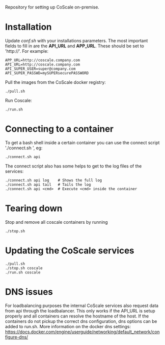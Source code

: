 Repository for setting up CoScale on-premise.

Installation
====

Update *conf.sh* with your installations parameters. The most important fields to fill in are the **API_URL** and **APP_URL**. These should be set to 'http://<hostname>'. For example:

    APP_URL=http://coscale.company.com
    API_URL=http://coscale.company.com
    API_SUPER_USER=super@company.com
    API_SUPER_PASSWD=mySUPERsecurePASSWORD

Pull the images from the CoScale docker registry:

    ./pull.sh

Run Coscale:

    ./run.sh


Connecting to a container
====

To get a bash shell inside a certain container you can use the connect script './connect.sh <service>', eg:

    ./connect.sh api

The connect script also has some helps to get to the log files of the services:

    ./connect.sh api log    # Shows the full log
    ./connect.sh api tail   # Tails the log
    ./connect.sh api <cmd>  # Execute <cmd> inside the container

Tearing down
====

Stop and remove all coscale containers by running

    ./stop.sh

Updating the CoScale services
====

    ./pull.sh
    ./stop.sh coscale
    ./run.sh coscale

DNS issues
====

For loadbalancing purposes the internal CoScale services also request data from api through the loadbalancer.
This only works if the API_URL is setup properly and all containers can resolve the hostname of the host.
If the containers do not pickup the correct dns configuration, dns options can be added to run.sh.
More information on the docker dns settings: https://docs.docker.com/engine/userguide/networking/default_network/configure-dns/ 

